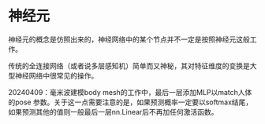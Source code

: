 # 神经元

神经元的概念是仿照出来的，神经网络中的某个节点并不一定是按照神经元这般工作。

传统的全连接网络（或者说多层感知机）简单而又神秘，其对特征维度的变换是大型神经网络中很常见的操作。







20240409：毫米波建模body mesh的工作中，最后一层添加MLP以match人体的pose 参数。关于这一点需要注意的是，如果预测概率一定要以softmax结尾，如果预测其他的值则一般最后一层nn.Linear后不再加任何激活函数。






















